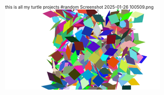 this is all my turtle projects
#random Screenshot 2025-01-26 100509.png
![alt text](Screenshot%202025-01-26%20100509.png)
